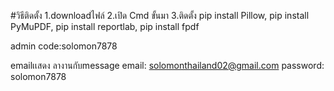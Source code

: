 #วิธีติดตั้ง
1.downloadไฟล์
2.เปิด Cmd ขั้นมา
3.ติดตั้ง pip install Pillow, pip install PyMuPDF, pip install reportlab, pip install fpdf

admin code:solomon7878

emailเเสดง ลางานกับmessage 
email: solomonthailand02@gmail.com
password: solomon7878
